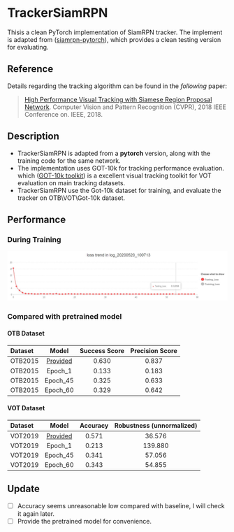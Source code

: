 # TrackerSiamRPN 

Thisis a clean PyTorch implementation of SiamRPN tracker. The  implement is adapted from ([siamrpn-pytorch](https://github.com/huanglianghua/siamrpn-pytorch)), which provides a clean testing version for evaluating. 

## Reference
Details regarding the tracking algorithm can be found in the *following* paper:
>[High Performance Visual Tracking with Siamese Region Proposal Network](http://openaccess.thecvf.com/content_cvpr_2018/papers/Li_High_Performance_Visual_CVPR_2018_paper.pdf). 
>Computer Vision and Pattern Recognition (CVPR), 2018 IEEE Conference on. IEEE, 2018.

## Description

- TrackerSiamRPN is adapted from a **pytorch** version, along with the training code for the same network.
- The implementation uses GOT-10k for tracking performance evaluation. which ([GOT-10k toolkit](https://github.com/got-10k/toolkit)) is a excellent visual tracking toolkit for VOT evaluation on main tracking datasets.
- TrackerSiamRPN use the Got-10k dataset for training, and evaluate the tracker on OTB\VOT\Got-10k dataset.

## Performance
 
### During Training
![Val_loss trend during training (60 epoches)](https://github.com/FadedFate/TrackerSiamRPN/blob/master/traing.JPG)

### Compared with pretrained model
#### OTB Dataset
| Dataset       |  Model  | Success Score    | Precision Score |
|:-----------   |:----------------:|:----------------:|:----------------:|
| OTB2015       | [Provided](https://github.com/huanglianghua/siamrpn-pytorch)      | 0.630            | 0.837 |
| OTB2015       | Epoch_1   | 0.133            | 0.183 |
| OTB2015       | Epoch_45   | 0.325            | 0.633 |
| OTB2015       | Epoch_60   | 0.329            | 0.642 |

#### VOT Dataset

| Dataset       |  Model  | Accuracy    | Robustness (unnormalized) |
|:-----------   |:----------------: |:-----------:|:-------------------------:|
| VOT2019       | [Provided](https://github.com/huanglianghua/siamrpn-pytorch) | 0.571            | 36.576            |
| VOT2019       | Epoch_1 | 0.213            | 139.880            |
| VOT2019       | Epoch_45 | 0.341            | 57.056            |
| VOT2019       | Epoch_60 | 0.343          | 54.855           |

## Update

 - [ ] Accuracy seems unreasonable low compared with baseline, I will check it again later.
 - [ ] Provide the pretrained model for convenience.
